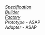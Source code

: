 [*Specification*](https://github.com/FeridAksahin/DesignPattern/tree/main/SpecificationDesignPattern) <br>
[*Builder*](https://github.com/FeridAksahin/DesignPattern/tree/main/BuilderDesignPattern) <br>
[*Factory*](https://github.com/FeridAksahin/DesignPattern/tree/main/FactoryDesignPattern) <br>
*Prototype* - ASAP <br>
*Adapter* - ASAP
